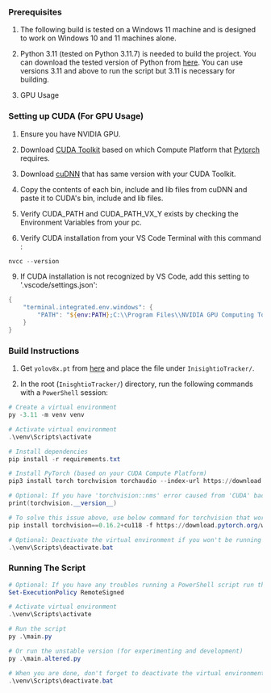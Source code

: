### Prerequisites

1. The following build is tested on a Windows 11 machine and is designed to work on Windows 10 and 11 machines alone.

2. Python 3.11 (tested on Python 3.11.7) is needed to build the project. You can download the tested
version of Python from [here](https://www.python.org/downloads/release/python-3117/). You can use 
versions 3.11 and above to run the script but 3.11 is necessary for building.

3. GPU Usage

### Setting up CUDA (For GPU Usage)

1. Ensure you have NVIDIA GPU.
   
3. Download [CUDA Toolkit](https://developer.nvidia.com/cuda-toolkit-archive) based on which Compute Platform that [Pytorch](https://pytorch.org/get-started/locally/) requires.

4. Download [cuDNN](https://developer.nvidia.com/rdp/cudnn-archive) that has same version with your CUDA Toolkit.

5. Copy the contents of each bin, include and lib files from cuDNN and paste it to CUDA's bin, include and lib files.

6. Verify CUDA_PATH and CUDA_PATH_VX_Y exists by checking the Environment Variables from your pc.

7. Verify CUDA installation from your VS Code Terminal with this command :
 ```powershell
 nvcc --version
 ```

9. If CUDA installation is not recognized by VS Code, add this setting to '.vscode/settings.json':

 ```powershell
 {
     "terminal.integrated.env.windows": {
         "PATH": "${env:PATH};C:\\Program Files\\NVIDIA GPU Computing Toolkit\\CUDA\\vX.Y\\bin"
     }
 }

 ```


### Build Instructions

1. Get `yolov8x.pt` from [here](https://github.com/ultralytics/assets/releases/download/v8.1.0/yolov8x-oiv7.pt) and place the file under `InisightioTracker/`.

2. In the root (`InisghtioTracker/`) directory, run the following commands with a `PowerShell` session:

```powershell
# Create a virtual environment
py -3.11 -m venv venv

# Activate virtual environment
.\venv\Scripts\activate

# Install dependencies
pip install -r requirements.txt

# Install PyTorch (based on your CUDA Compute Platform)
pip3 install torch torchvision torchaudio --index-url https://download.pytorch.org/whl/cu118

# Optional: If you have 'torchvision::nms' error caused from 'CUDA' backend, then torchvision might be using cpu. Check with:
print(torchvision.__version__)

# To solve this issue above, use below command for torchvision that works with CUDA:
pip install torchvision==0.16.2+cu118 -f https://download.pytorch.org/whl/torch_stable.html

# Optional: Deactivate the virtual environment if you won't be running the script
.\venv\Scripts\deactivate.bat
```

### Running The Script

```powershell
# Optional: If you have any troubles running a PowerShell script run the following
Set-ExecutionPolicy RemoteSigned

# Activate virtual environment
.\venv\Scripts\activate

# Run the script
py .\main.py

# Or run the unstable version (for experimenting and development)
py .\main.altered.py

# When you are done, don't forget to deactivate the virtual environment
.\venv\Scripts\deactivate.bat
```

